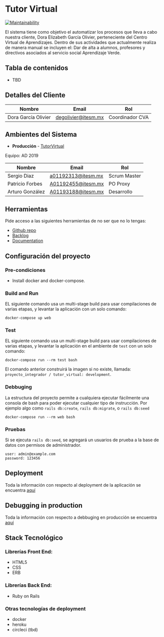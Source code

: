 # Tutor Virtual

[![Maintainability](https://api.codeclimate.com/v1/badges/ba4ca1e8e93e5cef25d7/maintainability)](https://codeclimate.com/github/ProyectoIntegrador2018/tutor_virtual/maintainability)

El sistema tiene como objetivo el automatizar los procesos que lleva a cabo nuestra cliente, Dora Elizabeth García Olivier, perteneciente del Centro Virtual de Aprendizajes. Dentro de sus actividades que actualmente realiza de manera manual se incluyen el: Dar de alta a alumnos, profesores y directivos asociados al servicio social Aprendizaje Verde.

## Tabla de contenidos

* TBD

## Detalles del Cliente

| Nombre              | Email               | Rol              |
| ------------------- | ------------------- | ---------------- |
| Dora García Olivier | degolivier@itesm.mx | Coordinador CVA  |


## Ambientes del Sistema

* **Producción** - [TutorVirtual](https://tec-tutores.herokuapp.com/)

Equipo: AD 2019

| Nombre             | Email              | Rol          |
| ------------------ | ------------------ | ------------ |
| Sergio Diaz        | a01192313@itesm.mx | Scrum Master |
| Patricio Forbes    | A01192455@itesm.mx | PO Proxy     |
| Arturo González    | A01193188@itesm.mx | Desarrollo   |

##  Herramientas

Pide acceso a las siguientes herramientas de no ser que no lo tengas:

* [Github repo](https://github.com/ProyectoIntegrador2018/tutor_virtual)
* [Backlog](https://github.com/ProyectoIntegrador2018/tutor_virtual/projects/2)
* [Documentation](https://drive.google.com/drive/folders/16hcLTaW8YtWHzEUo9VfwR-Qjewcsap-G?usp=sharing)

## Configuración del proyecto

### Pre-condiciones
- Install docker and docker-compose.

### Build and Run

EL siguiente comando usa un multi-stage build para usar compilaciones de
varias etapas, y levantar la aplicación con un solo comando:

```
docker-compose up web
```

### Test

EL siguiente comando usa un multi-stage build para usar compilaciones de
varias etapas, y levantar la aplicación en el ambiente de ```test``` con un
solo comando:

```
docker-compose run --rm test bash
```
El comando anterior construirá la imagen si no existe, llamada: `proyecto_integrador / tutor_virtual: development`.

### Debbuging
La estructura del proyecto permite a cualquiera ejecutar fácilmente una consola
de bash para poder ejecutar cualquier tipo de instrucción. Por ejemplo algo como ```rails db:create```, ```rails db:migrate```, o ```rails db:seed```

```
docker-compose run --rm web bash
```

### Pruebas
Si se ejecuta ```rails db:seed```, se agregará un usuarios de prueba a la base
de datos con permisos de administrador.
```
user: admin@example.com
password: 123456

```
## Deployment
Toda la información con respecto al deployment de la aplicación se encuentra
[aquí](docs/DEPLOYMENT.md)


## Debugging in production
Toda la información con respecto a debbuging en producción se encuentra
[aquí](docs/DEPLOYMENT.md)


## Stack Tecnológico

### Librerías Front End:
* HTML5
* CSS
* ERB

### Librerías Back End:

* Ruby on Rails

### Otras tecnologías de deployment
* docker
* heroku
* circleci (tbd)
